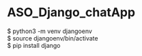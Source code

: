 # ASO_Django_chatApp

$ python3 -m venv djangoenv  
$ source djangoenv/bin/activate  
$ pip install django



